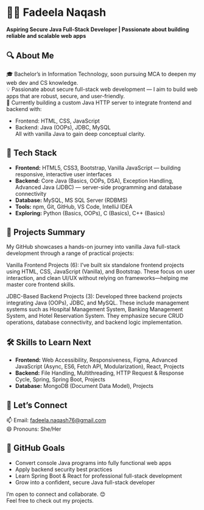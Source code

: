 # 👩‍💻 Fadeela Naqash  
**Aspiring Secure Java Full-Stack Developer | Passionate about building reliable and scalable web apps**

## 🔍 About Me  
🎓 Bachelor’s in Information Technology, soon pursuing MCA to deepen my web dev and CS knowledge.  
💡 Passionate about secure full-stack web development — I aim to build web apps that are robust, secure, and user-friendly.  
🌱 Currently building a custom Java HTTP server to integrate frontend and backend with:  
- Frontend: HTML, CSS, JavaScript  
- Backend: Java (OOPs), JDBC, MySQL  
All with vanilla Java to gain deep conceptual clarity.

## 🚀 Tech Stack  
- **Frontend:** HTML5, CSS3, Bootstrap, Vanilla JavaScript — building responsive, interactive user interfaces  
- **Backend:** Core Java (Basics, OOPs, DSA), Exception Handling, Advanced Java (JDBC) — server-side programming and database connectivity  
- **Database:** MySQL, MS SQL Server (RDBMS)  
- **Tools:** npm, Git, GitHub, VS Code, IntelliJ IDEA  
- **Exploring:** Python (Basics, OOPs), C (Basics), C++ (Basics)

## 📂 Projects Summary
My GitHub showcases a hands-on journey into vanilla Java full-stack development through a range of practical projects:

Vanilla Frontend Projects (6):
I’ve built six standalone frontend projects using HTML, CSS, JavaScript (Vanilla), and Bootstrap. These focus on user interaction, and clean UI/UX without relying on frameworks—helping me master core frontend skills.

JDBC-Based Backend Projects (3):
Developed three backend projects integrating Java (OOPs), JDBC, and MySQL. These include management systems such as Hospital Management System, Banking Management System, and Hotel Reservation System. They emphasize secure CRUD operations, database connectivity, and backend logic implementation.

## 🛠 Skills to Learn Next  
- **Frontend:** Web Accessibility, Responsiveness, Figma, Advanced JavaScript (Async, ES6, Fetch API, Modularization), React, Projects  
- **Backend:** File Handling, Multithreading, HTTP Request & Response Cycle, Spring, Spring Boot, Projects  
- **Database:** MongoDB (Document Data Model), Projects

## 💬 Let’s Connect  
📫 Email: [fadeela.naqash76@gmail.com](mailto:fadeela.naqash76@gmail.com)  
😄 Pronouns: She/Her

## 🎯 GitHub Goals  
- Convert console Java programs into fully functional web apps  
- Apply backend security best practices  
- Learn Spring Boot & React for professional full-stack development  
- Grow into a confident, secure Java full-stack developer  



I’m open to connect and collaborate. 😊  
Feel free to check out my projects.
